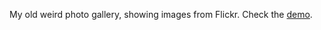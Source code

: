 My old weird photo gallery, showing images from Flickr. Check the [demo](http://ytiurin.github.io/jsphotocradle/).
